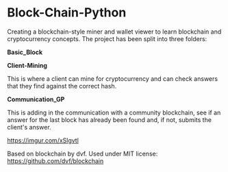 # Block-Chain-Python

Creating a blockchain-style miner and wallet viewer to learn blockchain and cryptocurrency concepts.  The project has been split into three folders:

**Basic_Block**

**Client-Mining**

This is where a client can mine for cryptocurrency and can check answers that they find against the correct hash.

**Communication_GP**

This is adding in the communication with a community blockchain, see if an answer for the last block has already been found and, if not, submits the client's answer.

https://imgur.com/xSlgvtl

Based on blockchain by dvf.  Used under MIT license:  https://github.com/dvf/blockchain